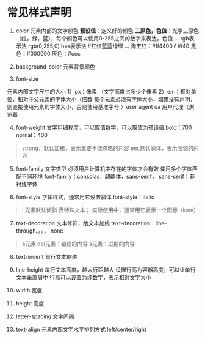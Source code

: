 # 常见样式声明
1. color
元素内部的文字颜色
**预设值**：定义好的颜色
**三原色，色值**：光学三原色（红，绿，蓝），每个颜色可以使用0-255之间的数字来表达，色值
...
rgb表示法
rgb(0,255,0)
hex表示法
#红红蓝蓝绿绿
...
淘宝红：#ff4400 / #f40
黑色：#000000
灰色：#ccc

2. background-color
元素背景颜色

3. font-size

元素内部文字尺寸的大小
1）px：像素 （文字高度占多少个像素
2）em：相对单位，相对于父元素的字体大小（倍数
每个元素必须有字体大小，如果没有声明，则直接使用元素的字体大小，否则使用基准字号
〉user agent ua 用户代理（浏览器

4. font-weight
文字粗细程度，可以取值数字，可以取值为预设值
bold：700
nornal：400
>strong，默认加粗，表示重要不能忽略的内容
>em,默认斜体，表示强调的内容

5. font-family
文字类型
必须用户计算机中存在的字体才会有效
使用多个字体匹配不同环境
font-family：consolas，翩翩体，sans-serif，
sans-serif：非衬线字体

6. font-style
字体样式，通常用它设置斜体
font-style：italic
>i 元素默认倾斜 表特殊文本； 实际使用中，通常用它表示一个图标（icon）

7. text-decoration
文本修饰，给文本加线
text-decoration：line-through。。。， none
> a元素
> del元素：错误的内容
> s元素：过期的内容

8. text-indent
首行文本缩进

9. line-height
每行文本高度，越大行距越大
设置行高为容器高度，可以让单行文本垂直居中
行高可以设置为纯数字，表示相对文字大小

10. width
宽度

11. height
高度

12. letter-spacing
文字间隔

13. text-align
元素内部文字水平排列方式
left/center/right



